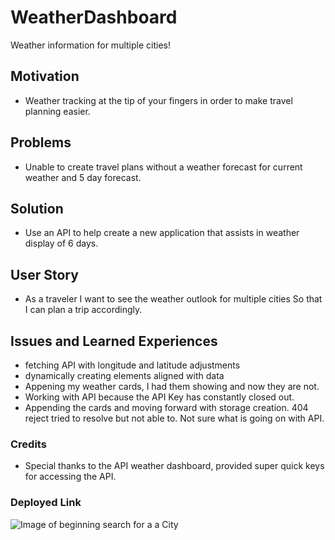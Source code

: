 # WeatherDashboard
Weather information for multiple cities! 

## Motivation 
* Weather tracking at the tip of your fingers in order to make travel planning easier. 


## Problems 
* Unable to create travel plans without a weather forecast for current weather and 5 day forecast. 


## Solution 
* Use an API to help create a new application that assists in weather display of 6 days. 



## User Story 
* As a  traveler
I want to see the weather outlook for multiple cities
So that I can plan a trip accordingly.


## Issues and Learned Experiences 
* fetching API with longitude and latitude adjustments
* dynamically creating elements aligned with data 
* Appening my weather cards, I had them showing and now they are not. 
* Working with API because the API Key has constantly closed out. 
 * Appending the cards and moving forward with storage creation. 404 reject tried to resolve but not able to. Not sure what is going on with API. 

### Credits 
* Special thanks to the API weather dashboard, provided super quick keys for accessing the API. 
### Deployed Link 
<link src= https://sabrinac043.github.io/WeatherDashboard/?/>

<img src='/Users/sabrinacarrion/Desktop/weather-dashboard/weather-dashboard/assets/Screen Shot 2022-09-13 at 9.08.16 AM.png' alt= "Image of beginning search for a a City"/>